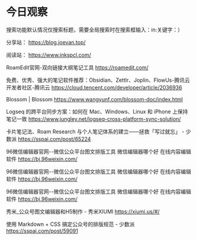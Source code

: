 # 今日观察

搜索功能默认情况仅搜索标题，需要全局搜索时在搜索框输入：in:关键字：）  

分享站： https://blog.joevan.top/  

阅读站： https://www.inkspcl.com/  


RoamEdit官网-双向链接大纲笔记工具  https://roamedit.com/  

免费、优秀、强大的笔记软件推荐：Obsidian、Zettlr、Joplin、FlowUs-腾讯云开发者社区-腾讯云  https://cloud.tencent.com/developer/article/2036936  

Blossom | Blossom  https://www.wangyunf.com/blossom-doc/index.html  

Logseq 的跨平台同步方案：如何在 Mac、Windows、Linux 和 iPhone 上保持笔记一致  https://www.jungley.net/logseq-cross-platform-sync-solution/    

卡片笔记法、Roam Research 与个人笔记体系的建立——拯救「写过就忘」 - 少数派  https://sspai.com/post/65224  

96微信编辑器官网--微信公众平台图文排版工具 微信编辑器哪个好 在线内容编辑软件  https://bj.96weixin.com/    

96微信编辑器官网--微信公众平台图文排版工具 微信编辑器哪个好 在线内容编辑软件  https://bj.96weixin.com/    

96微信编辑器官网--微信公众平台图文排版工具 微信编辑器哪个好 在线内容编辑软件  https://bj.96weixin.com/    

秀米_公众号图文编辑器和H5制作 - 秀米XIUMI  https://xiumi.us/#/    

使用 Markdown + CSS 搞定公众号的排版规范 - 少数派  https://sspai.com/post/59091    
